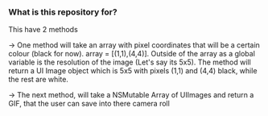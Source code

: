 ### What is this repository for? ###
This have 2 methods

-> One method will take an array with pixel coordinates that will be a certain colour (black for now). array = [(1,1),(4,4)]. Outside of the array as a global variable is the resolution of the image (Let's say its 5x5). The method will return a UI Image object which is 5x5 with pixels (1,1) and (4,4) black, while the rest are white.

-> The next method, will take a NSMutable Array of UIImages and return a GIF, that the user can save into there camera roll